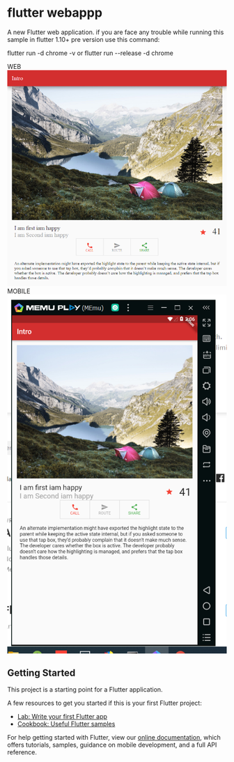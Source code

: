 # flutter webappp

A new Flutter web application.
if you are face any trouble while running this sample  in flutter 1.10+ pre version
use this command:

flutter run   -d chrome -v
or
flutter run  --release -d chrome

WEB
<img src="https://github.com/lavahasif/flutter_webapp/blob/master/images/web.png" />
MOBILE
<img src="https://github.com/lavahasif/flutter_webapp/blob/master/images/mobile.png" />

## Getting Started

This project is a starting point for a Flutter application.

A few resources to get you started if this is your first Flutter project:

- [Lab: Write your first Flutter app](https://flutter.dev/docs/get-started/codelab)
- [Cookbook: Useful Flutter samples](https://flutter.dev/docs/cookbook)

For help getting started with Flutter, view our
[online documentation](https://flutter.dev/docs), which offers tutorials,
samples, guidance on mobile development, and a full API reference.
